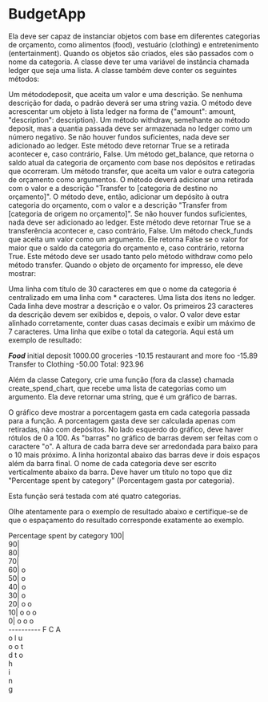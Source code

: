 # BudgetApp

Ela deve ser capaz de instanciar objetos com base em diferentes categorias de orçamento, como alimentos (food), vestuário (clothing) e entretenimento (entertainment). Quando os objetos são criados, eles são passados com o nome da categoria. A classe deve ter uma variável de instância chamada ledger que seja uma lista. A classe também deve conter os seguintes métodos:

Um métododeposit, que aceita um valor e uma descrição. Se nenhuma descrição for dada, o padrão deverá ser uma string vazia. O método deve acrescentar um objeto à lista ledger na forma de {"amount": amount, "description": description}.
Um método withdraw, semelhante ao método deposit, mas a quantia passada deve ser armazenada no ledger como um número negativo. Se não houver fundos suficientes, nada deve ser adicionado ao ledger. Este método deve retornar True se a retirada acontecer e, caso contrário, False.
Um método get_balance, que retorna o saldo atual da categoria de orçamento com base nos depósitos e retiradas que ocorreram.
Um método transfer, que aceita um valor e outra categoria de orçamento como argumentos. O método deverá adicionar uma retirada com o valor e a descrição "Transfer to [categoria de destino no orçamento]". O método deve, então, adicionar um depósito à outra categoria do orçamento, com o valor e a descrição "Transfer from [categoria de origem no orçamento]". Se não houver fundos suficientes, nada deve ser adicionado ao ledger. Este método deve retornar True se a transferência acontecer e, caso contrário, False.
Um método check_funds que aceita um valor como um argumento. Ele retorna False se o valor for maior que o saldo da categoria do orçamento e, caso contrário, retorna True. Este método deve ser usado tanto pelo método withdraw como pelo método transfer.
Quando o objeto de orçamento for impresso, ele deve mostrar:

Uma linha com título de 30 caracteres em que o nome da categoria é centralizado em uma linha com * caracteres.
Uma lista dos itens no ledger. Cada linha deve mostrar a descrição e o valor. Os primeiros 23 caracteres da descrição devem ser exibidos e, depois, o valor. O valor deve estar alinhado corretamente, conter duas casas decimais e exibir um máximo de 7 caracteres.
Uma linha que exibe o total da categoria.
Aqui está um exemplo de resultado:



*************Food*************
initial deposit        1000.00
groceries               -10.15
restaurant and more foo -15.89
Transfer to Clothing    -50.00
Total: 923.96



Além da classe Category, crie uma função (fora da classe) chamada create_spend_chart, que recebe uma lista de categorias como um argumento. Ela deve retornar uma string, que é um gráfico de barras.

O gráfico deve mostrar a porcentagem gasta em cada categoria passada para a função. A porcentagem gasta deve ser calculada apenas com retiradas, não com depósitos. No lado esquerdo do gráfico, deve haver rótulos de 0 a 100. As "barras" no gráfico de barras devem ser feitas com o caractere "o". A altura de cada barra deve ser arredondada para baixo para o 10 mais próximo. A linha horizontal abaixo das barras deve ir dois espaços além da barra final. O nome de cada categoria deve ser escrito verticalmente abaixo da barra. Deve haver um título no topo que diz "Percentage spent by category" (Porcentagem gasta por categoria).

Esta função será testada com até quatro categorias.

Olhe atentamente para o exemplo de resultado abaixo e certifique-se de que o espaçamento do resultado corresponde exatamente ao exemplo.



Percentage spent by category
100|         
 90|        
 80|         
 70|          
 60| o        
 50| o        
 40| o        
 30| o        
 20| o  o     
 10| o  o  o  
  0| o  o  o  
    ----------
     F  C  A  
     o  l  u  
     o  o  t  
     d  t  o  
        h     
        i     
        n     
        g     
